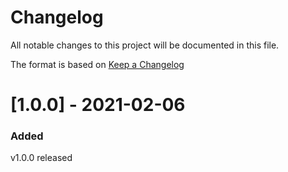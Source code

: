 # Changelog

All notable changes to this project will be documented in this file.

The format is based on [Keep a Changelog](https://keepachangelog.com/en/1.0.0/)

# [1.0.0] - 2021-02-06

### Added
v1.0.0 released
